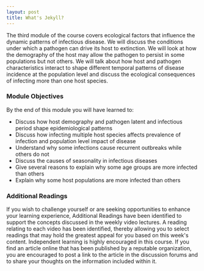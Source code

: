 ```yaml
---
layout: post
title: What's Jekyll?
---
```


The third module of the course covers ecological factors that influence the dynamic patterns of infectious disease. We will discuss the conditions under which a pathogen can drive its host to extinction. We will look at how the demography of the host may allow the pathogen to persist in some populations but not others. We will talk about how host and pathogen characteristics interact to shape different temporal patterns of disease incidence at the population level and discuss the ecological consequences of infecting more than one host species.

### Module Objectives

By the end of this module you will have learned to:

- Discuss how host demography and pathogen latent and infectious period shape epidemiological patterns
- Discuss how infecting multiple host species affects prevalence of infection and population level impact of disease
- Understand why some infections cause recurrent outbreaks while others do not
- Discuss the causes of seasonality in infectious diseases
- Give several reasons to explain why some age groups are more infected than others
- Explain why some host populations are more infected than others

### Additional Readings
If you wish to challenge yourself or are seeking opportunities to enhance your learning experience, Additional Readings have been identified to support the concepts discussed in the weekly video lectures. A reading relating to each video has been identified, thereby allowing you to select readings that may hold the greatest appeal for you based on this week's content. Independent learning is highly encouraged in this course. If you find an article online that has been published by a reputable organization, you are encouraged to post a link to the article in the discussion forums and to share your thoughts on the information included within it.
